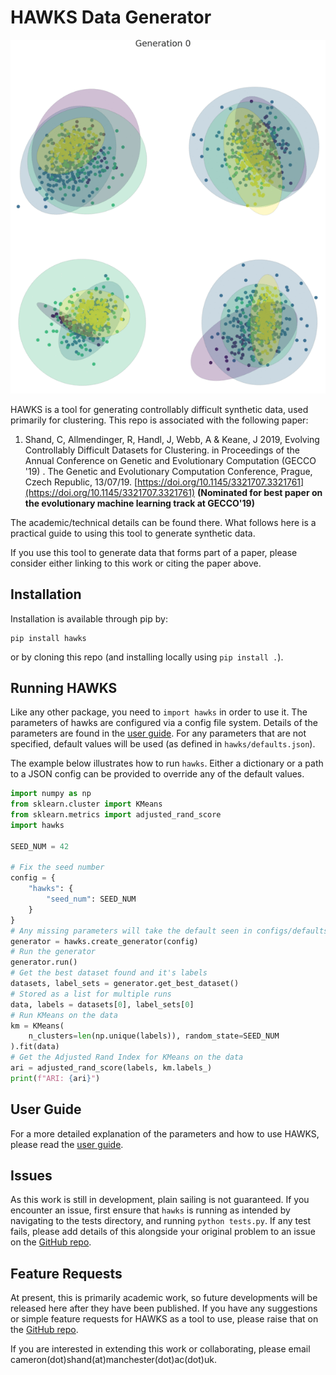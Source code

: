 # HAWKS Data Generator

![HAWKS Animation](examples/hawks_animation.gif)

HAWKS is a tool for generating controllably difficult synthetic data, used primarily for clustering. This repo is associated with the following paper:

1. Shand, C, Allmendinger, R, Handl, J, Webb, A & Keane, J 2019, Evolving Controllably Difficult Datasets for Clustering. in Proceedings of the Annual Conference on Genetic and Evolutionary Computation (GECCO '19) . The Genetic and Evolutionary Computation Conference, Prague, Czech Republic, 13/07/19. [https://doi.org/10.1145/3321707.3321761](https://doi.org/10.1145/3321707.3321761) **(Nominated for best paper on the evolutionary machine learning track at GECCO'19)**

The academic/technical details can be found there. What follows here is a practical guide to using this tool to generate synthetic data.

If you use this tool to generate data that forms part of a paper, please consider either linking to this work or citing the paper above.

## Installation
Installation is available through pip by:
```
pip install hawks
```
or by cloning this repo (and installing locally using `pip install .`). 

## Running HAWKS
Like any other package, you need to `import hawks` in order to use it. The parameters of hawks are configured via a config file system. Details of the parameters are found in the [user guide](https://github.com/sea-shunned/hawks/blob/master/user_guide.md). For any parameters that are not specified, default values will be used (as defined in `hawks/defaults.json`).

The example below illustrates how to run `hawks`. Either a dictionary or a path to a JSON config can be provided to override any of the default values.

```python
import numpy as np
from sklearn.cluster import KMeans
from sklearn.metrics import adjusted_rand_score
import hawks

SEED_NUM = 42

# Fix the seed number
config = {
    "hawks": {
        "seed_num": SEED_NUM
    }
}
# Any missing parameters will take the default seen in configs/defaults.json
generator = hawks.create_generator(config)
# Run the generator
generator.run()
# Get the best dataset found and it's labels
datasets, label_sets = generator.get_best_dataset()
# Stored as a list for multiple runs
data, labels = datasets[0], label_sets[0]
# Run KMeans on the data
km = KMeans(
    n_clusters=len(np.unique(labels)), random_state=SEED_NUM
).fit(data)
# Get the Adjusted Rand Index for KMeans on the data
ari = adjusted_rand_score(labels, km.labels_)
print(f"ARI: {ari}")
```

## User Guide
For a more detailed explanation of the parameters and how to use HAWKS, please read the [user guide](https://github.com/sea-shunned/hawks/blob/master/user_guide.md).

## Issues
As this work is still in development, plain sailing is not guaranteed. If you encounter an issue, first ensure that `hawks` is running as intended by navigating to the tests directory, and running `python tests.py`. If any test fails, please add details of this alongside your original problem to an issue on the [GitHub repo](https://github.com/sea-shunned/hawks/issues).

## Feature Requests
At present, this is primarily academic work, so future developments will be released here after they have been published. If you have any suggestions or simple feature requests for HAWKS as a tool to use, please raise that on the [GitHub repo](https://github.com/sea-shunned/hawks/issues).

If you are interested in extending this work or collaborating, please email cameron(dot)shand(at)manchester(dot)ac(dot)uk.